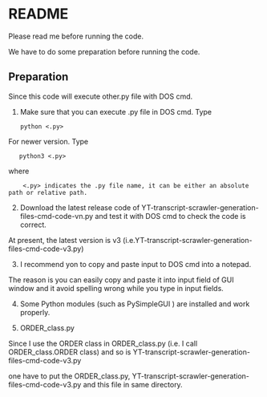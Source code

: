 # README
Please read me before running the code.

We have to do some preparation before running the code.

## Preparation
Since this code will execute other.py file with DOS cmd.

1. Make sure that you can execute .py file in DOS cmd. Type
    
       python <.py>
  
For newer version. Type

       python3 <.py>
  
where 
        
        <.py> indicates the .py file name, it can be either an absolute path or relative path.

2. Download the latest release code of YT-transcript-scrawler-generation-files-cmd-code-vn.py and test it with DOS cmd to check the code is correct.

At present, the latest version is v3 (i.e.YT-transcript-scrawler-generation-files-cmd-code-v3.py) 

3. I recommend yon to copy and paste input to DOS cmd into a notepad. 

The reason is you can easily copy and paste it into input field of GUI window and it avoid spelling wrong while you type in input fields.

4. Some Python modules (such as PySimpleGUI ) are installed and work properly.

5. ORDER_class.py

Since I use the ORDER class in ORDER_class.py (i.e. I call ORDER_class.ORDER class) and so is YT-transcript-scrawler-generation-files-cmd-code-v3.py

one have to put the ORDER_class.py, YT-transcript-scrawler-generation-files-cmd-code-v3.py and this file in same directory.






